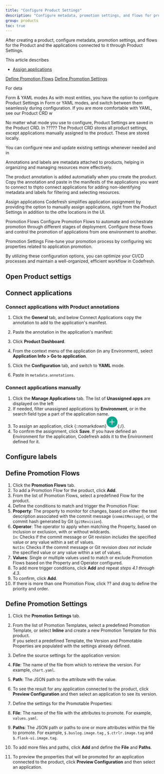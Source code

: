 ```yaml
---
title: "Configure Product Settings"
description: "Configure metadata, promotion settings, and flows for product"
group: products
toc: true
---
```


After creating a product, configure metadata, promotion settings, and flows for the Product and the applications connected to it through Product Settings. 

This article describes 
* [Assign applications](#copy-product-annotation-to-connect-applications)  

[Define Promotion Flows](#define-promotion-flows)
[Define Promotion Settings]()

For deta


Form & YAML modes
As with most entities, you have the option to configure Product Settings in Form or YAML modes, and switch between them seamlessly during configuration.
If you are more comfortable with YAML, see our Product CRD w


No matter what mode you use to configure, Product Settings are saved in the Product CRD. In ?????
The Product CRD stores all product settings, except applications manually assigned to the product. These are stored locally.

You can configure new and update existing settings whenever needed and in



Annotations and labels are metadata attached to products, helping in organizing and managing resources more effectively.

The product annotation is added automatially when you create the product. Copy the annotation and paste in the manifests of the applications you want to connect to thpto connect applications for adding non-identifying metadata and labels for filtering and selecting resources.

Assign applications
Codefresh simplifies application assignment by providing the option to manually assign applications, right from the Product Settings in addition to the othe locations in the UI.



Promotion Flows
Configure Promotion Flows to automate and orchestrate promotion through different stages of deployment. Configure these flows  and control the promotion of applications from one environment to another.

Promotion Settings
Fine-tune your promotion process by configuring wic properties  related to application promotion.

By utilizing these configuration options, you can optimize your CI/CD processes and maintain a well-organized, efficient workflow in Codefresh.






## Open Product settigs


## Connect applications

### Connect applications with Product annotations

1. Click the **General** tab, and below Connect Applications copy the annotation to add to the application's manifest.

1. Paste the annotation in the application's manifest:
  1. Click **Product Dashboard**. 
  1. From the context menu of the application (in any Environment), select **Application Info > Go to application**.
  1. Click the **Configuration** tab, and switch to **YAML** mode.
  1. Paste in `metadata.annotations`.



### Connect applications manually
1. Click the **Manage Applications** tab.
  The list of **Unassigned apps** are displayed on the left
1. If needed, filter unassigned applications by **Environment**, or in the search field type a part of the application name.
1. To assign an application, click {::nomarkdown}<img src="../../../images/icons/runtime-topology-add-cluster.png?display=inline-block">{:/}.  
1. To confirm the assignment, click **Save**. 
  If you have defined an Environment for the application, Codefresh adds it to the Environment defined for it.

## Configure labels

## Define Promotion Flows

1. Click the **Promotion Flows** tab.
1. To add a Promotion Flow for the product, click **Add**.
1. From the list of Promotion Flows, select a predefined Flow for the product. 
1. Define the conditions to match and trigger the Promotion Flow:
  1. **Property**: The property to monitor for changes, based on either the text description associated with the commit message (`commitMessage`), or the commit hash generated by Git (`gitRevision`). 
  1. **Operator**: The operator to apply when matching the Property, based on inclusion or exclusion, with or without wildcards.  
     `In`: Checks if the commit message or Git revision <i>includes</i> the specified value or any value within a set of values.   
     `NotIn`: Checks if the commit message or Git revision <i>does not include</i> the specified value or any value within a set of values.
  1. **Values**: Single or multiple values used to match or exclude Promotion Flows based on the Property and Operator configured. 
  1. To add more trigger conditions, click **Add** and repeat _steps 4.1 through 4.3_.
1. To confirm, click **Add**.
1. If there is more than one Promotion Flow, click ?? and drag to define the priority and order.  

## Define Promotion Settings

1. Click the **Promotion Settings** tab.
1. From the list of Promotion Templates, select a predefined Promotion Template, or select **Inline** and create a new Promotion Template for this product.  
  If you select a predefined Template, the Version and Promotable Properties are populated with the settings already defined.

1. Define the source settings for the application version:
  1. **File**: The name of the file from which to retrieve the version. For example, `chart.yaml`. 
  1. **Path**: The JSON path to the attribute with the value. 
  1. To see the result for any application connected to the product, click **Preview Configuration** and then select an application to see its version. 

1. Define the settings for the Promotable Properties:
  1. **File**: The name of the file with the attributes to promote. For example, `values.yaml`. 
  1. **Paths**: The JSON path or paths to one or more attributes within the file to promote. For example, `$.buslog.image.tag` , `$.ctrlr.image.tag` and `$.flask-ui.image.tag`.
  1. To add more files and paths, click **Add** and define the **File** and **Paths**.
  1. To preview the properties that will be promoted for an application connected to the product, click **Preview Configuration** and then select an application. 